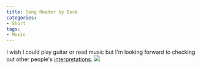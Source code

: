 ```yaml
---
title: Song Reader by Beck
categories:
- Short
tags:
- Music
---
```


I wish I could play guitar or read music but I'm looking forward to checking out other people's 
[interpretations](http://www.songreader.net). 
![](/squarespace_images/static_52001c0be4b09bc7c9f838c9_52224ed3e4b0ba9919a3e0e1_553557d2e4b0b67815593559_1429559251290__img.jpg_)
